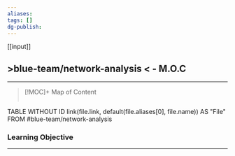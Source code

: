 ```yaml
---
aliases: 
tags: []
dg-publish:
---
```

[[input]]
## >blue-team/network-analysis < -  M.O.C
---
> [!MOC]+ Map of Content
> ```dataview
TABLE WITHOUT ID link(file.link, default(file.aliases[0], file.name)) AS "File" FROM #blue-team/network-analysis 

### Learning Objective
---

